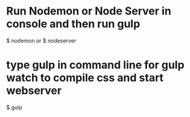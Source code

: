 # Run Nodemon or Node Server in console and then run gulp
$ nodemon 
or 
$ nodeserver


# type gulp in command line for gulp watch to compile css and start webserver
$ gulp
